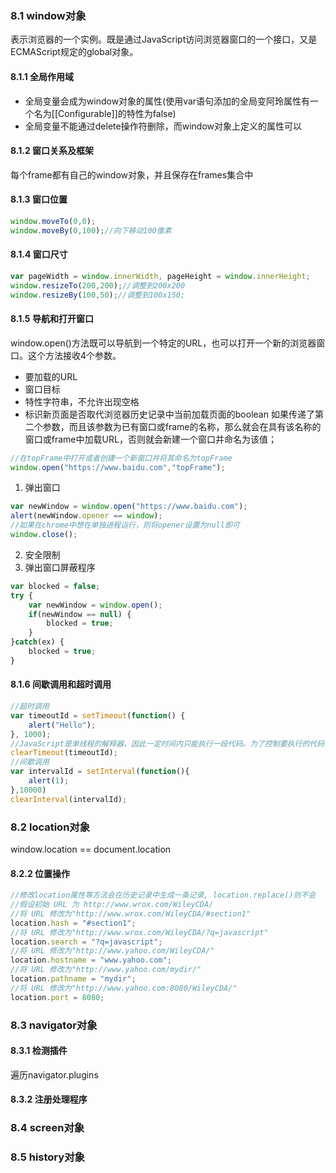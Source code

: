 ### 8.1 window对象
表示浏览器的一个实例。既是通过JavaScript访问浏览器窗口的一个接口，又是ECMAScript规定的global对象。
#### 8.1.1 全局作用域
- 全局变量会成为window对象的属性(使用var语句添加的全局变阿玲属性有一个名为[[Configurable]]的特性为false)
- 全局变量不能通过delete操作符删除，而window对象上定义的属性可以
#### 8.1.2 窗口关系及框架
每个frame都有自己的window对象，并且保存在frames集合中
#### 8.1.3 窗口位置
```javascript
window.moveTo(0,0);
window.moveBy(0,100);//向下移动100像素
```
#### 8.1.4 窗口尺寸
```javascript
var pageWidth = window.innerWidth, pageHeight = window.innerHeight;
window.resizeTo(200,200);//调整到200x200
window.resizeBy(100,50);//调整到100x150;
```
#### 8.1.5 导航和打开窗口
window.open()方法既可以导航到一个特定的URL，也可以打开一个新的浏览器窗口。这个方法接收4个参数。
- 要加载的URL
- 窗口目标
- 特性字符串，不允许出现空格
- 标识新页面是否取代浏览器历史记录中当前加载页面的boolean
如果传递了第二个参数，而且该参数为已有窗口或frame的名称，那么就会在具有该名称的窗口或frame中加载URL，否则就会新建一个窗口并命名为该值；
```JavaScript
//在topFrame中打开或者创建一个新窗口并将其命名为topFrame
window.open("https://www.baidu.com","topFrame");
```
1. 弹出窗口
```JavaScript
var newWindow = window.open("https://www.baidu.com");
alert(newWindow.opener == window);
//如果在chrome中想在单独进程运行，则将opener设置为null即可
window.close();
```
2. 安全限制
3. 弹出窗口屏蔽程序
```JavaScript
var blocked = false;
try {
    var newWindow = window.open();
    if(newWindow == null) {
        blocked = true;
    }
}catch(ex) {
    blocked = true;
}
```
#### 8.1.6 间歇调用和超时调用
```JavaScript
//超时调用
var timeoutId = setTimeout(function() {
    alert("Hello");
}, 1000);
//JavaScript是单线程的解释器，因此一定时间内只能执行一段代码。为了控制要执行的代码，就有一个JavaScript任务队列。setTimeout的第二个参数告诉JavaScript再过多长时间把当前任务添加到队列中。如果队列为空，那么添加的代码会立即执行；不为空，需要等前面的代码执行完成后再执行
clearTimeout(timeoutId);
//间歇调用
var intervalId = setInterval(function(){
    alert(1);
},10000)
clearInterval(intervalId);
```
### 8.2 location对象
window.location == document.location
#### 8.2.2 位置操作
```JavaScript
//修改location属性等方法会在历史记录中生成一条记录, location.replace()则不会
//假设初始 URL 为 http://www.wrox.com/WileyCDA/
//将 URL 修改为"http://www.wrox.com/WileyCDA/#section1"
location.hash = "#section1";
//将 URL 修改为"http://www.wrox.com/WileyCDA/?q=javascript"
location.search = "?q=javascript";
//将 URL 修改为"http://www.yahoo.com/WileyCDA/"
location.hostname = "www.yahoo.com";
//将 URL 修改为"http://www.yahoo.com/mydir/"
location.pathname = "mydir";
//将 URL 修改为"http://www.yahoo.com:8080/WileyCDA/"
location.port = 8080;
```
### 8.3 navigator对象
#### 8.3.1 检测插件
遍历navigator.plugins
#### 8.3.2 注册处理程序

### 8.4 screen对象
### 8.5 history对象